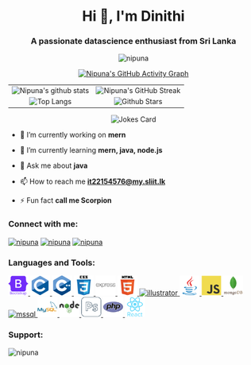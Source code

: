 <h1 align="center">Hi 👋, I'm Dinithi</h1>
<h3 align="center">A passionate datascience enthusiast from Sri Lanka</h3>

<p align="center"> <img src="https://komarev.com/ghpvc/?username=Nipuna&label=Profile%20views&color=0e75b6&style=flat" alt="nipuna" /> </p>


<p align="center">
  <a href="https://github.com/Nipuna3309309">
    <img src="https://activity-graph.herokuapp.com/graph?username=Nipuna3309309&theme=tokyonight" alt="Nipuna's GitHub Activity Graph">
  </a>
</p>

<table align="center">
  <tr>
    <td align="center"><img src="https://github-readme-stats.vercel.app/api?username=Nipuna3309309&show_icons=true&theme=tokyonight" alt="Nipuna's github stats"></td>
    <td align="center"><img src="https://github-readme-streak-stats.herokuapp.com/?user=Nipuna3309309&theme=tokyonight" alt="Nipuna's GitHub Streak"></td>
  </tr>
  <tr>
    <td align="center"><img src="https://github-readme-stats.vercel.app/api/top-langs/?username=Nipuna3309309&theme=tokyonight" alt="Top Langs"></td>
    <td align="center"><img src="https://github-readme-stats.vercel.app/api?username=Nipuna3309309&show_icons=true&locale=en&count_private=true&hide_rank=true&custom_title=My%20GitHub%20Stats&disable_animations=true&theme=tokyonight" alt="Github Stars"></td>
  </tr>
</table>

<p align="center">
  <img src="https://readme-jokes.vercel.app/api?theme=tokyonight" alt="Jokes Card">
</p>

- 🔭 I’m currently working on **mern**

- 🌱 I’m currently learning **mern, java, node.js**

- 💬 Ask me about **java**

- 📫 How to reach me **it22154576@my.sliit.lk**

- ⚡ Fun fact **call me Scorpion**

<h3 align="left">Connect with me:</h3>
<p align="left">
  <a href="https://www.linkedin.com/in/nipuna" target="_blank"><img align="center" src="https://cdn.jsdelivr.net/npm/simple-icons@v3/icons/linkedin.svg" alt="nipuna" height="30" width="40" /></a>
  <a href="https://www.facebook.com/nipuna" target="_blank"><img align="center" src="https://cdn.jsdelivr.net/npm/simple-icons@v3/icons/facebook.svg" alt="nipuna" height="30" width="40" /></a>
  <a href="https://www.instagram.com/nipuna" target="_blank"><img align="center" src="https://cdn.jsdelivr.net/npm/simple-icons@v3/icons/instagram.svg" alt="nipuna" height="30" width="40" /></a>
</p>

<h3 align="left">Languages and Tools:</h3>
<p align="left">
  <a href="https://getbootstrap.com" target="_blank" rel="noreferrer"> <img src="https://raw.githubusercontent.com/devicons/devicon/master/icons/bootstrap/bootstrap-plain-wordmark.svg" alt="bootstrap" width="40" height="40"/> </a>
  <a href="https://www.cprogramming.com/" target="_blank" rel="noreferrer"> <img src="https://raw.githubusercontent.com/devicons/devicon/master/icons/c/c-original.svg" alt="c" width="40" height="40"/> </a>
  <a href="https://www.w3schools.com/cpp/" target="_blank" rel="noreferrer"> <img src="https://raw.githubusercontent.com/devicons/devicon/master/icons/cplusplus/cplusplus-original.svg" alt="cplusplus" width="40" height="40"/> </a>
  <a href="https://www.w3schools.com/css/" target="_blank" rel="noreferrer"> <img src="https://raw.githubusercontent.com/devicons/devicon/master/icons/css3/css3-original-wordmark.svg" alt="css3" width="40" height="40"/> </a>
  <a href="https://expressjs.com" target="_blank" rel="noreferrer"> <img src="https://raw.githubusercontent.com/devicons/devicon/master/icons/express/express-original-wordmark.svg" alt="express" width="40" height="40"/> </a>
  <a href="https://www.w3.org/html/" target="_blank" rel="noreferrer"> <img src="https://raw.githubusercontent.com/devicons/devicon/master/icons/html5/html5-original-wordmark.svg" alt="html5" width="40" height="40"/> </a>
  <a href="https://www.adobe.com/in/products/illustrator.html" target="_blank" rel="noreferrer"> <img src="https://www.vectorlogo.zone/logos/adobe_illustrator/adobe_illustrator-icon.svg" alt="illustrator" width="40" height="40"/> </a>
  <a href="https://www.java.com" target="_blank" rel="noreferrer"> <img src="https://raw.githubusercontent.com/devicons/devicon/master/icons/java/java-original.svg" alt="java" width="40" height="40"/> </a>
  <a href="https://developer.mozilla.org/en-US/docs/Web/JavaScript" target="_blank" rel="noreferrer"> <img src="https://raw.githubusercontent.com/devicons/devicon/master/icons/javascript/javascript-original.svg" alt="javascript" width="40" height="40"/> </a>
  <a href="https://www.mongodb.com/" target="_blank" rel="noreferrer"> <img src="https://raw.githubusercontent.com/devicons/devicon/master/icons/mongodb/mongodb-original-wordmark.svg" alt="mongodb" width="40" height="40"/> </a>
  <a href="https://www.microsoft.com/en-us/sql-server" target="_blank" rel="noreferrer"> <img src="https://www.svgrepo.com/show/303229/microsoft-sql-server-logo.svg" alt="mssql" width="40" height="40"/> </a>
  <a href="https://www.mysql.com/" target="_blank" rel="noreferrer"> <img src="https://raw.githubusercontent.com/devicons/devicon/master/icons/mysql/mysql-original-wordmark.svg" alt="mysql" width="40" height="40"/> </a>
  <a href="https://nodejs.org" target="_blank" rel="noreferrer"> <img src="https://raw.githubusercontent.com/devicons/devicon/master/icons/nodejs/nodejs-original-wordmark.svg" alt="nodejs" width="40" height="40"/> </a>
  <a href="https://www.photoshop.com/en" target="_blank" rel="noreferrer"> <img src="https://raw.githubusercontent.com/devicons/devicon/master/icons/photoshop/photoshop-line.svg" alt="photoshop" width="40" height="40"/> </a>
  <a href="https://www.php.net" target="_blank" rel="noreferrer"> <img src="https://raw.githubusercontent.com/devicons/devicon/master/icons/php/php-original.svg" alt="php" width="40" height="40"/> </a>
  <a href="https://reactjs.org/" target="_blank" rel="noreferrer"> <img src="https://raw.githubusercontent.com/devicons/devicon/master/icons/react/react-original-wordmark.svg" alt="react" width="40" height="40"/> </a>
</p>

<h3 align="left">Support:</h3>
<p>
  <a href="https://www.buymeacoffee.com/Nipuna3309309" target="_blank">
    <img align="left" src="https://cdn.buymeacoffee.com/buttons/v2/default-yellow.png" height="50" width="210" alt="nipuna" />
  </a>
</p>
<br><br>
